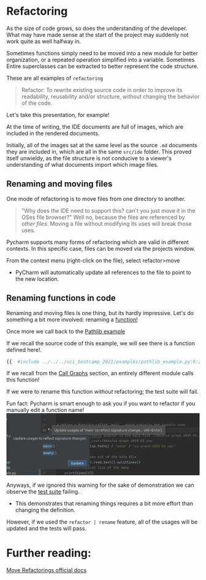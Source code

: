 # Refactoring

As the size of code grows, so does the understanding of the developer. What may have made sense at the
start of the project may suddenly not work quite as well halfway in.

Sometimes functions simply need to be moved into a new module for better organization, or a repeated
operation simplified into a variable. Sometimes Entire superclasses can be extracted to better
represent the code structure.

These are all examples of `refactoring`
> Refactor: To rewrite existing source code in order to improve its readability, reusability and/or structure, without changing the behavior of the code.


Let's take this presentation, for example!

At the time of writing, the IDE documents are full of images, which are included in the rendered
documents.

Initially, all of the images sat at the same level as the source `.md` documents they are included in,
which are all in the same `src/ide` folder. This proved itself unwieldy, as the file structure is not
conducive to a viewer's understanding of what documents import which image files.

## Renaming and moving files

One mode of refactoring is to move files from one directory to another.

> "Why does the IDE need to support this? can't you just move it in the OSes file browser?"
Well no, because the files are referenced by *other files*. Moving a file without modifying its uses will break those uses.

Pycharm supports many forms of refactoring which are valid in different contexts. In this specific
case, files can be moved via the projects window.

From the context menu (right-click on the file), select refactor>move

- PyCharm will automatically update all references to the file to point to the new location.

## Renaming functions in code

Renaming and moving files is one thing, but its hardly impressive. Let's do something a bit more
involved: renaming a [function!](../../python/functions.md)

Once more we call back to the [Pathlib example](../../python/pathlib.md)

If we recall the source code of this example, we will see there is a function defined here!.

```python
{{  #include ../../../uci_bootcamp_2021/examples/pathlib_example.py:6:20}}
```

If we recall from
the [Call Graphs](../call_graphs/call_graphs.md#getting-a-list-of-everything-that-calls-this-function)
section, an entirely different module calls this function!

If we were to rename this function *without* refactoring; the test suite will fail.

Fun fact: Pycharm is smart enough to ask you if you want to refactor if you manually edit a function name!
![img.png](01.png)

Anyways, if we ignored this warning for the sake of demonstration we can observe the [test suite]() failing.
![img.png](02.png)
- This demonstrates that renaming things requires a bit more effort than changing the definition.

However, if we used the `refactor | rename` feature, all of the usages will be updated and the tests will pass.

# Further reading:

[Move Refactorings official docs](https://www.jetbrains.com/help/pycharm/move-refactorings.html)